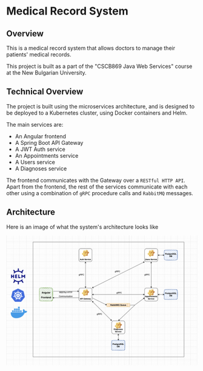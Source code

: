 # Medical Record System

## Overview

This is a medical record system that allows doctors to manage their patients' medical records.

This project is built as a part of the "CSCB869 Java Web Services" course at the New Bulgarian University.

## Technical Overview

The project is built using the microservices architecture, and is designed to be deployed
to a Kubernetes cluster, using Docker containers and Helm.

The main services are:
 - An Angular frontend
 - A Spring Boot API Gateway
 - A JWT Auth service
 - An Appointments service
 - A Users service
 - A Diagnoses service

The frontend communicates with the Gateway over a `RESTful HTTP API`. Apart from the frontend, the rest of the
services communicate with each other using a combination of `gRPC` procedure calls and `RabbitMQ` messages.

## Architecture

Here is an image of what the system's architecture looks like

![image-of-system-architecture](architecture.png)